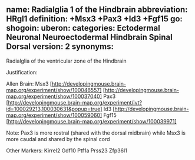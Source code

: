 name: Radialglia 1 of the Hindbrain
abbreviation: HRgl1
definition: +Msx3 +Pax3 +Id3 +Fgf15
go:
shogoin: 
uberon: 
categories: Ectodermal Neuronal Neuroectodermal Hindbrain Spinal Dorsal
version: 2
synonyms:
---

Radialglia of the ventricular zone of the Hindbrain

Justification:

Allen Brain:
Msx3
[http://developingmouse.brain-map.org/experiment/show/100046557]
[http://developingmouse.brain-map.org/experiment/show/100037040]
Pax3
[http://developingmouse.brain-map.org/experiment/ivt?id=100029213,100030631&popup=true]
Id3
[http://developingmouse.brain-map.org/experiment/show/100059060]
Fgf15
[http://developingmouse.brain-map.org/experiment/show/100039971]

Note: Pax3 is more rostral (shared with the dorsal midbrain) while Msx3 is more caudal and shared by the spinal cord

Other Markers:
Kirrel2
Gdf10
Ptf1a
Prss23
Zfp36l1